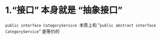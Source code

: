 #     1.“接口” 本身就是 “抽象接口”
`public interface CategoryService` 
本质上和
“`public abstract interface CategoryService`” 是等价的

